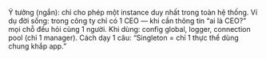 Ý tưởng (ngắn): chỉ cho phép một instance duy nhất trong toàn hệ thống.
Ví dụ đời sống: trong công ty chỉ có 1 CEO — khi cần thông tin “ai là CEO?” mọi chỗ đều hỏi cùng 1 người.
Khi dùng: config global, logger, connection pool (chỉ 1 manager).
Cách dạy 1 câu: “Singleton = chỉ 1 thực thể dùng chung khắp app.”